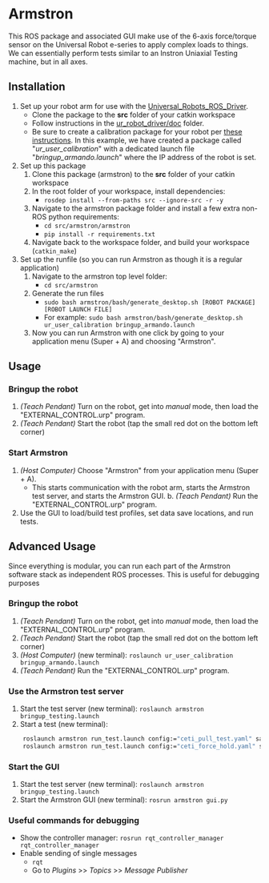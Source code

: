 # Armstron
This ROS package and associated GUI make use of the 6-axis force/torque sensor on the Universal Robot e-series to apply complex loads to things. We can essentially perform tests similar to an Instron Uniaxial Testing machine, but in all axes.


## Installation
1. Set up your robot arm for use with the [Universal_Robots_ROS_Driver](https://github.com/UniversalRobots/Universal_Robots_ROS_Driver).
    - Clone the package to the **src** folder of your catkin workspace
    - Follow instructions in the [ur_robot_driver/doc](https://github.com/UniversalRobots/Universal_Robots_ROS_Driver/tree/master/ur_robot_driver/doc) folder.
    - Be sure to create a calibration package for your robot per [these instructions](https://github.com/UniversalRobots/Universal_Robots_ROS_Driver/tree/master/ur_calibration). In this example, we have created a package called "_ur_user_calibration_" with a dedicated launch file "_bringup_armando.launch_" where the IP address of the robot is set.
2. Set up this package
    1. Clone this package (armstron) to the **src** folder of your catkin workspace
    2. In the root folder of your workspace, install dependencies:
        - `rosdep install --from-paths src --ignore-src -r -y`
    3. Navigate to the armstron package folder and install a few extra non-ROS python requirements:
        - `cd src/armstron/armstron`
        - `pip install -r requirements.txt`
    4. Navigate back to the workspace folder, and build your workspace (`catkin_make`)
3. Set up the runfile (so you can run Armstron as though it is a regular application)
    1. Navigate to the armstron top level folder:
        - `cd src/armstron`
    2. Generate the run files
        - `sudo bash armstron/bash/generate_desktop.sh [ROBOT PACKAGE] [ROBOT LAUNCH FILE]`
        - For example: `sudo bash armstron/bash/generate_desktop.sh ur_user_calibration bringup_armando.launch`
    3. Now you can run Armstron with one click by going to your application menu (Super + A) and choosing "Armstron".


## Usage

### Bringup the robot
1. _(Teach Pendant)_ Turn on the robot, get into _manual_ mode, then load the "EXTERNAL_CONTROL.urp" program.
2. _(Teach Pendant)_ Start the robot (tap the small red dot on the bottom left corner)

### Start Armstron
1. _(Host Computer)_ Choose "Armstron" from your application menu (Super + A).
    - This starts communication with the robot arm, starts the Armstron test server, and starts the Armstron GUI.
b. _(Teach Pendant)_ Run the "EXTERNAL_CONTROL.urp" program.
2. Use the GUI to load/build test profiles, set data save locations, and run tests.


## Advanced Usage

Since everything is modular, you can run each part of the Armstron software stack as independent ROS processes. This is useful for debugging purposes

### Bringup the robot
1. _(Teach Pendant)_ Turn on the robot, get into _manual_ mode, then load the "EXTERNAL_CONTROL.urp" program.
2. _(Teach Pendant)_ Start the robot (tap the small red dot on the bottom left corner)
3. _(Host Computer)_ (new terminal): `roslaunch ur_user_calibration bringup_armando.launch`
4. _(Teach Pendant)_ Run the "EXTERNAL_CONTROL.urp" program.

### Use the Armstron test server
1. Start the test server (new terminal): `roslaunch armstron bringup_testing.launch`
2. Start a test (new terminal):

```bash
    roslaunch armstron run_test.launch config:="ceti_pull_test.yaml" save:="~/armstron_data/testing_launch.csv"
    roslaunch armstron run_test.launch config:="ceti_force_hold.yaml" save:="~/armstron_data/testing_launch.csv"
```

### Start the GUI
1. Start the test server (new terminal): `roslaunch armstron bringup_testing.launch`
2. Start the Armstron GUI (new terminal): `rosrun armstron gui.py`


### Useful commands for debugging
- Show the controller manager: `rosrun rqt_controller_manager rqt_controller_manager`
- Enable sending of single messages
    - `rqt`
    - Go to _Plugins_ >> _Topics_ >> _Message Publisher_
